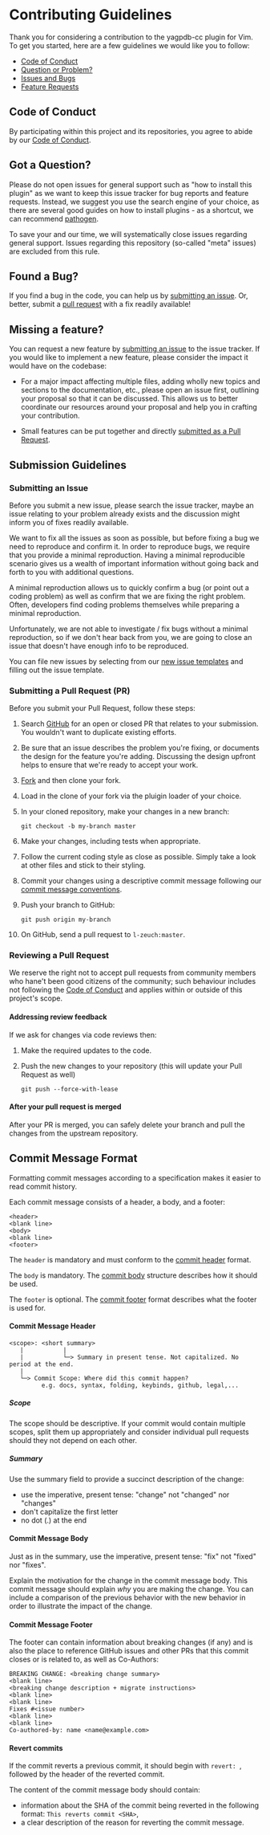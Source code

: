 # Contributing Guidelines

Thank you for considering a contribution to the yagpdb-cc plugin for Vim. To get you started, here are a few guidelines we would like you to follow:

* [Code of Conduct](#coc)
* [Question or Problem?](#question)
* [Issues and Bugs](#issue)
* [Feature Requests](#feature)

## <a name="coc"></a> Code of Conduct

By participating within this project and its repositories, you agree to abide by our [Code of Conduct](.github/CODE_OF_CONDUCT.md).

## <a name="question"></a> Got a Question?

Please do not open issues for general support such as "how to install this plugin" as we want to keep this issue tracker for bug reports and feature requests. Instead, we suggest you use the search engine of your choice, as there are several good guides on how to install plugins - as a shortcut, we can recommend [pathogen](https://github.com/tpope/vim-pathogen).

To save your and our  time, we will systematically close issues regarding general support. Issues regarding this repository (so-called "meta" issues) are excluded from this rule.

## <a name="issue"></a> Found a Bug?

If you find a bug in the code, you can help us by [submitting an issue](#submit-issue). Or, better, submit a [pull request](#submit-pr) with a fix readily available!

## <a name="feature"></a> Missing a feature?

You can request a new feature by [submitting an issue](#submit-issue) to the issue tracker. If you would like to implement a new feature, please consider the impact it would have on the codebase:

* For a major impact affecting multiple files, adding wholly new topics and sections to the documentation, etc., please open an issue first, outlining your proposal so that it can be discussed. This allows us to better coordinate our resources around your proposal and help you in crafting your contribution.

* Small features can be put together and directly [submitted as a Pull Request](#submit-pr).

## <a name="submit"></a> Submission Guidelines

### <a name="submit-issue"></a> Submitting an Issue

Before you submit a new issue, please search the issue tracker, maybe an issue relating to your problem already exists and the discussion might inform you of fixes readily available.

We want to fix all the issues as soon as possible, but before fixing a bug we need to reproduce and confirm it.
In order to reproduce bugs, we require that you provide a minimal reproduction.
Having a minimal reproducible scenario gives us a wealth of important information without going back and forth to you with additional questions.

A minimal reproduction allows us to quickly confirm a bug (or point out a coding problem) as well as confirm that we are fixing the right problem.
Often, developers find coding problems themselves while preparing a minimal reproduction.

Unfortunately, we are not able to investigate / fix bugs without a minimal reproduction, so if we don't hear back from you, we are going to close an issue that doesn't have enough info to be reproduced.

You can file new issues by selecting from our [new issue templates](https://github.com/l-zeuch/yagpdb.vim/issues/new/choose) and filling out the issue template.

### <a name="submit-pr"></a> Submitting a Pull Request (PR)

Before you submit your Pull Request, follow these steps:

1. Search [GitHub](https://github.com/l-zeuch/yagpdb.vim/pulls) for an open or closed PR that relates to your submission.
   You wouldn't want to duplicate existing efforts.

2. Be sure that an issue describes the problem you're fixing, or documents the design for the feature you're adding.
   Discussing the design upfront helps to ensure that we're ready to accept your work.

3. [Fork](https://github.com/l-zeuch/yagpdb.vim/fork) and then clone your fork.

4. Load in the clone of your fork via the pluigin loader of your choice.

5. In your cloned repository, make your changes in a new branch:

    ```shell
    git checkout -b my-branch master
    ```

6. Make your changes, including tests when appropriate.

7. Follow the current coding style as close as possible. Simply take a look at other files and stick to their styling.

8. Commit your changes using a descriptive commit message following our [commit message conventions](#commit).

9. Push your branch to GitHub:

   ```shell
   git push origin my-branch
   ```

10. On GitHub, send a pull request to `l-zeuch:master`.

### Reviewing a Pull Request

We reserve the right not to accept pull requests from community members who hane't been good citizens of the community; such behaviour includes not following the [Code of Conduct](.github/CODE_OF_CONDUCT.md) and applies within or outside of this project's scope.

#### Addressing review feedback

If we ask for changes via code reviews then:

1. Make the required updates to the code.

2. Push the new changes to your repository (this will update your Pull Request as well)

   ```shell
   git push --force-with-lease
   ```

#### After your pull request is merged

After your PR is merged, you can safely delete your branch and pull the changes from the upstream repository.

## <a name="commit"></a> Commit Message Format

Formatting commit messages according to a specification makes it easier to read commit history.

Each commit message consists of a header, a body, and a footer:

```
<header>
<blank line>
<body>
<blank line>
<footer>
```

The `header` is mandatory and must conform to the [commit header](#commit-header) format.

The `body` is mandatory. The [commit body](#commit-body) structure describes how it should be used.

The `footer` is optional. The [commit footer](#commit-footer) format describes what the footer is used for.

#### <a name="commit-header"></a> Commit Message Header

```
<scope>: <short summary>
   |           |
   |           └─> Summary in present tense. Not capitalized. No period at the end.
   |
   └─> Commit Scope: Where did this commit happen?
         e.g. docs, syntax, folding, keybinds, github, legal,...
```

##### Scope

The scope should be descriptive. If your commit would contain multiple scopes, split them up appropriately and consider individual pull requests should they not depend on each other.

##### Summary

Use the summary field to provide a succinct description of the change:

* use the imperative, present tense: "change" not "changed" nor "changes"
* don't capitalize the first letter
* no dot (.) at the end

#### <a name="commit-body"></a> Commit Message Body

Just as in the summary, use the imperative, present tense: "fix" not "fixed" nor "fixes".

Explain the motivation for the change in the commit message body. This commit message should explain _why_ you are making the change.
You can include a comparison of the previous behavior with the new behavior in order to illustrate the impact of the change.

#### <a name="commit-footer"></a> Commit Message Footer

The footer can contain information about breaking changes (if any) and is also the place to reference GitHub issues and other PRs that this commit closes or is related to, as well as Co-Authors:

```
BREAKING CHANGE: <breaking change summary>
<blank line>
<breaking change description + migrate instructions>
<blank line>
<blank line>
Fixes #<issue number>
<blank line>
<blank line>
Co-authored-by: name <name@example.com>
```

#### Revert commits

If the commit reverts a previous commit, it should begin with `revert: `, followed by the header of the reverted commit.

The content of the commit message body should contain:

- information about the SHA of the commit being reverted in the following format: `This reverts commit <SHA>`,
- a clear description of the reason for reverting the commit message.
